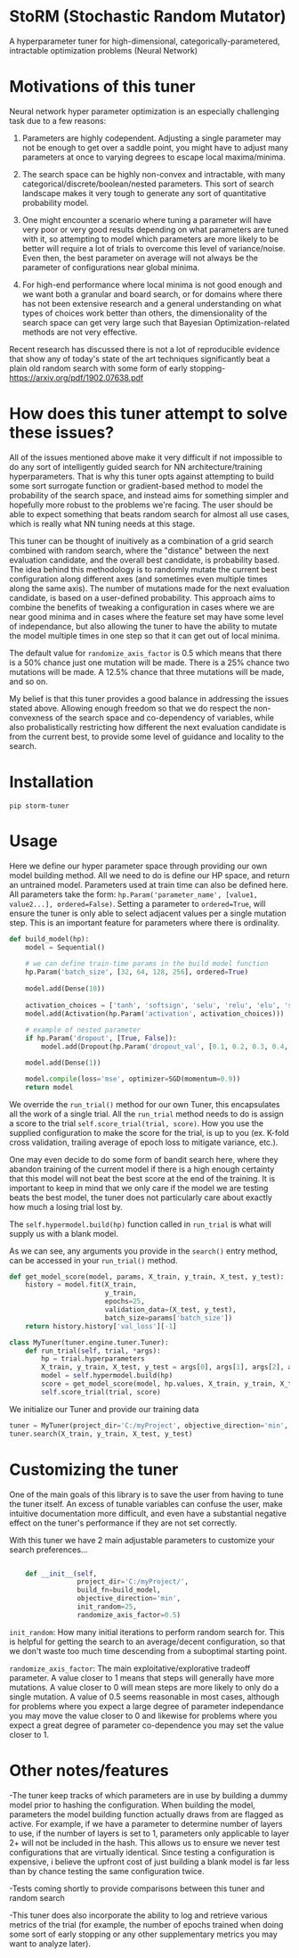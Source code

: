 # StoRM (Stochastic Random Mutator)
A hyperparameter tuner for high-dimensional, categorically-parametered, intractable optimization problems (Neural Network)

# Motivations of this tuner

Neural network hyper parameter optimization is an especially challenging task due to a few reasons:

1) Parameters are highly codependent. Adjusting a single parameter may not be enough to get over a saddle point, you might have to adjust many parameters at once to varying degrees to escape local maxima/minima.

2) The search space can be highly non-convex and intractable, with many categorical/discrete/boolean/nested parameters. This sort of search landscape makes it very tough to generate any sort of quantitative probability model.

3) One might encounter a scenario where tuning a parameter will have very poor or very good results depending on what parameters are tuned with it, so attempting to model which parameters are more likely to be better will require a lot of trials to overcome this level of variance/noise. Even then, the best parameter on average will not always be the parameter of configurations near global minima.

4) For high-end performance where local minima is not good enough and we want both a granular and board search, or for domains where there has not been extensive research and a general understanding on what types of choices work better than others, the dimensionality of the search space can get very large such that Bayesian Optimization-related methods are not very effective.

Recent research has discussed there is not a lot of reproducible evidence that show any of today's state of the art techniques significantly beat a plain old random search with some form of early stopping- https://arxiv.org/pdf/1902.07638.pdf

# How does this tuner attempt to solve these issues?

All of the issues mentioned above make it very difficult if not impossible to do any sort of intelligently guided search for NN architecture/training hyperparameters. That is why this tuner opts against attempting to build some sort surrogate function or gradient-based method to model the probability of the search space, and instead aims for something simpler and hopefully more robust to the problems we're facing. The user should be able to expect something that beats random search for almost all use cases, which is really what NN tuning needs at this stage.

This tuner can be thought of inuitively as a combination of a grid search combined with random search, where the "distance" between the next evaluation candidate, and the overall best candidate, is probability based. The idea behind this methodology is to randomly mutate the current best configuration along different axes (and sometimes even multiple times along the same axis). The number of mutations made for the next evaluation candidate, is based on a user-defined probability. This approach aims to combine the benefits of tweaking a configuration in cases where we are near good minima and in cases where the feature set may have some level of independance, but also allowing the tuner to have the ability to mutate the model multiple times in one step so that it can get out of local minima.

The default value for ```randomize_axis_factor``` is 0.5 which means that there is a 50% chance just one mutation will be made. There is a 25% chance two mutations will be made. A 12.5% chance that three mutations will be made, and so on.

My belief is that this tuner provides a good balance in addressing the issues stated above. Allowing enough freedom so that we do respect the non-convexness of the search space and co-dependency of variables, while also probalistically restricting how different the next evaluation candidate is from the current best, to provide some level of guidance and locality to the search.

# Installation

```pip storm-tuner```

# Usage

Here we define our hyper parameter space through providing our own model building method. All we need to do is define our HP space, and return an untrained model. Parameters used at train time can also be defined here. All parameters take the form: ```hp.Param('parameter_name', [value1, value2...], ordered=False)```. Setting a parameter to ```ordered=True```, will ensure the tuner is only able to select adjacent values per a single mutation step. This is an important feature for parameters where there is ordinality.

```python
def build_model(hp):
    model = Sequential()
    
    # we can define train-time params in the build model function
    hp.Param('batch_size', [32, 64, 128, 256], ordered=True)
    
    model.add(Dense(10))
    
    activation_choices = ['tanh', 'softsign', 'selu', 'relu', 'elu', 'softplus']
    model.add(Activation(hp.Param('activation', activation_choices)))
    
    # example of nested parameter
    if hp.Param('dropout', [True, False]):
        model.add(Dropout(hp.Param('dropout_val', [0.1, 0.2, 0.3, 0.4, 0.5], ordered=True)))

    model.add(Dense(1))

    model.compile(loss='mse', optimizer=SGD(momentum=0.9))
    return model
```

We override the ```run_trial()``` method for our own Tuner, this encapsulates all the work of a single trial. All the ```run_trial``` method needs to do is assign a score to the trial ```self.score_trial(trial, score)```. How you use the supplied configuration to make the score for the trial, is up to you (ex. K-fold cross validation, trailing average of epoch loss to mitigate variance, etc.).

One may even decide to do some form of bandit search here, where they abandon training of the current model if there is a high enough certainty that this model will not beat the best score at the end of the training. It is important to keep in mind that we only care if the model we are testing beats the best model, the tuner does not particularly care about exactly how much a losing trial lost by.

The ```self.hypermodel.build(hp)``` function called in ```run_trial``` is what will supply us with a blank model.

As we can see, any arguments you provide in the ```search()``` entry method, can be accessed in your ```run_trial()``` method.

```python
def get_model_score(model, params, X_train, y_train, X_test, y_test):
    history = model.fit(X_train,
                        y_train,
                        epochs=25,
                        validation_data=(X_test, y_test),
                        batch_size=params['batch_size'])
    return history.history['val_loss'][-1]

class MyTuner(tuner.engine.tuner.Tuner):
    def run_trial(self, trial, *args):
        hp = trial.hyperparameters
        X_train, y_train, X_test, y_test = args[0], args[1], args[2], args[3]
        model = self.hypermodel.build(hp)
        score = get_model_score(model, hp.values, X_train, y_train, X_test, y_test)
        self.score_trial(trial, score)
```

We initialize our Tuner and provide our training data

```python
tuner = MyTuner(project_dir='C:/myProject', objective_direction='min', hypermodel=build_model)
tuner.search(X_train, y_train, X_test, y_test)
```

# Customizing the tuner

One of the main goals of this library is to save the user from having to tune the tuner itself. An excess of tunable variables can confuse the user, make intuitive documentation more difficult, and even have a substantial negative effect on the tuner's performance if they are not set correctly.

With this tuner we have 2 main adjustable parameters to customize your search preferences...

```python

    def __init__(self,
                 project_dir='C:/myProject/',
                 build_fn=build_model,
                 objective_direction='min',
                 init_random=25,
                 randomize_axis_factor=0.5)
```

```init_random```: How many initial iterations to perform random search for. This is helpful for getting the search to an average/decent configuration, so that we don't waste too much time descending from a suboptimal starting point.

```randomize_axis_factor```: The main exploitative/explorative tradeoff parameter. A value closer to 1 means that steps will generally have more mutations. A value closer to 0 will mean steps are more likely to only do a single mutation. A value of 0.5 seems reasonable in most cases, although for problems where you expect a large degree of parameter independance you may move the value closer to 0 and likewise for problems where you expect a great degree of parameter co-dependence you may set the value closer to 1.

# Other notes/features

-The tuner keep tracks of which parameters are in use by building a dummy model prior to hashing the configuration. When building the model, parameters the model building function actually draws from are flagged as active. For example, if we have a parameter to determine number of layers to use, if the number of layers is set to 1, parameters only applicable to layer 2+ will not be included in the hash. This allows us to ensure we never test configurations that are virtually identical. Since testing a configuration is expensive, i believe the upfront cost of just building a blank model is far less than by chance testing the same configuration twice.

-Tests coming shortly to provide comparisons between this tuner and random search

-This tuner does also incorporate the ability to log and retrieve various metrics of the trial (for example, the number of epochs trained when doing some sort of early stopping or any other supplementary metrics you may want to analyze later).
